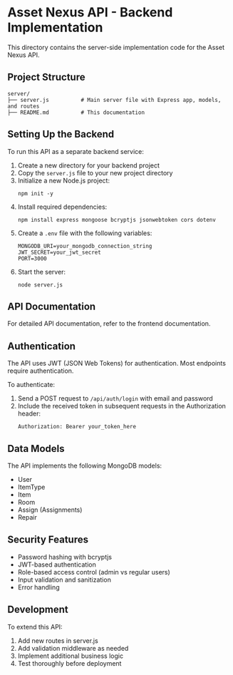 
# Asset Nexus API - Backend Implementation

This directory contains the server-side implementation code for the Asset Nexus API.

## Project Structure

```
server/
├── server.js          # Main server file with Express app, models, and routes
├── README.md          # This documentation
```

## Setting Up the Backend

To run this API as a separate backend service:

1. Create a new directory for your backend project
2. Copy the `server.js` file to your new project directory
3. Initialize a new Node.js project:
   ```
   npm init -y
   ```
4. Install required dependencies:
   ```
   npm install express mongoose bcryptjs jsonwebtoken cors dotenv
   ```
5. Create a `.env` file with the following variables:
   ```
   MONGODB_URI=your_mongodb_connection_string
   JWT_SECRET=your_jwt_secret
   PORT=3000
   ```
6. Start the server:
   ```
   node server.js
   ```

## API Documentation

For detailed API documentation, refer to the frontend documentation.

## Authentication

The API uses JWT (JSON Web Tokens) for authentication. Most endpoints require authentication.

To authenticate:
1. Send a POST request to `/api/auth/login` with email and password
2. Include the received token in subsequent requests in the Authorization header:
   ```
   Authorization: Bearer your_token_here
   ```

## Data Models

The API implements the following MongoDB models:
- User
- ItemType
- Item
- Room
- Assign (Assignments)
- Repair

## Security Features

- Password hashing with bcryptjs
- JWT-based authentication
- Role-based access control (admin vs regular users)
- Input validation and sanitization
- Error handling

## Development

To extend this API:
1. Add new routes in server.js
2. Add validation middleware as needed
3. Implement additional business logic
4. Test thoroughly before deployment
